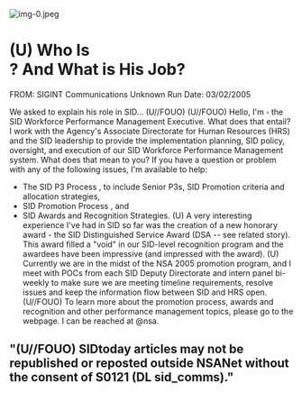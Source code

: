 ![img-0.jpeg](img-0.jpeg)

# (U) Who Is <br> ? And What is His Job? 

FROM: SIGINT Communications
Unknown
Run Date: 03/02/2005

We asked to explain his role in SID... (U//FOUO)
(U//FOUO) Hello, I'm $\square$ the SID Workforce Performance Management Executive. What does that entail? I work with the Agency's Associate Directorate for Human Resources (HRS) and the SID leadership to provide the implementation planning, SID policy, oversight, and execution of our SID Workforce Performance Management system. What does that mean to you? If you have a question or problem with any of the following issues, I'm available to help:

- The SID P3 Process , to include Senior P3s, SID Promotion criteria and allocation strategies,
- SID Promotion Process , and
- SID Awards and Recognition Strategies.
(U) A very interesting experience I've had in SID so far was the creation of a new honorary award - the SID Distinguished Service Award (DSA -- see related story). This award filled a "void" in our SID-level recognition program and the awardees have been impressive (and impressed with the award).
(U) Currently we are in the midst of the NSA 2005 promotion program, and I meet with POCs from each SID Deputy Directorate and intern panel bi-weekly to make sure we are meeting timeline requirements, resolve issues and keep the information flow between SID and HRS open.
(U//FOUO) To learn more about the promotion process, awards and recognition and other performance management topics, please go to the webpage. I can be reached at @nsa.


## "(U//FOUO) SIDtoday articles may not be republished or reposted outside NSANet without the consent of S0121 (DL sid_comms)."
